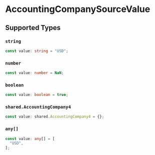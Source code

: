 # AccountingCompanySourceValue


## Supported Types

### `string`

```typescript
const value: string = "USD";
```

### `number`

```typescript
const value: number = NaN;
```

### `boolean`

```typescript
const value: boolean = true;
```

### `shared.AccountingCompany4`

```typescript
const value: shared.AccountingCompany4 = {};
```

### `any[]`

```typescript
const value: any[] = [
  "USD",
];
```

